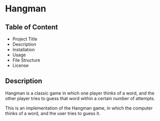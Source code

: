 # Hangman

## Table of Content
* Project Title
* Description
* Installation
* Usage
* File Structure
* License

## Description

Hangman is a classic game in which one player thinks of a word, and the other player tries to guess that word within a certain number of attempts.

This is an implementation of the Hangman game, in which the computer thinks of a word, and the user tries to guess it. 
